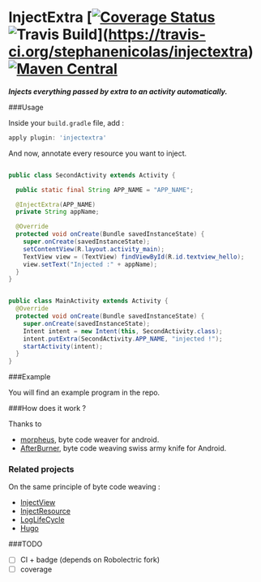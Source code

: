InjectExtra [[![Coverage Status](https://img.shields.io/coveralls/stephanenicolas/injectextra.svg)](https://coveralls.io/r/stephanenicolas/injectextra) ![Travis Build](https://travis-ci.org/stephanenicolas/injectextra.svg?branch=master)](https://travis-ci.org/stephanenicolas/injectextra) [![Maven Central](https://maven-badges.herokuapp.com/maven-central/com.github.stephanenicolas.injectextra/injectextra-plugin/badge.svg)](https://maven-badges.herokuapp.com/maven-central/com.github.stephanenicolas.injectextra/injectextra-plugin)
==========

***Injects everything passed by extra to an activity automatically.***

<!-- img src="https://raw.github.com/stephanenicolas/injectresource/master/assets/injectresource-logo.jpg"
width="150px" /-->

###Usage

Inside your `build.gradle` file, add : 

```groovy
apply plugin: 'injectextra'
```

And now, annotate every resource you want to inject.

```java

public class SecondActivity extends Activity {

  public static final String APP_NAME = "APP_NAME";

  @InjectExtra(APP_NAME)
  private String appName;

  @Override
  protected void onCreate(Bundle savedInstanceState) {
    super.onCreate(savedInstanceState);
    setContentView(R.layout.activity_main);
    TextView view = (TextView) findViewById(R.id.textview_hello);
    view.setText("Injected :" + appName);
  }
}
```

```java

public class MainActivity extends Activity {
  @Override
  protected void onCreate(Bundle savedInstanceState) {
    super.onCreate(savedInstanceState);
    Intent intent = new Intent(this, SecondActivity.class);
    intent.putExtra(SecondActivity.APP_NAME, "injected !");
    startActivity(intent);
  }
}
```

###Example

You will find an example program in the repo.

###How does it work ?

Thanks to 
* [morpheus](https://github.com/stephanenicolas/morpheus), byte code weaver for android.
* [AfterBurner](https://github.com/stephanenicolas/afterburner), byte code weaving swiss army knife for Android.

### Related projects 

On the same principle of byte code weaving : 

* [InjectView](https://github.com/stephanenicolas/injectview)
* [InjectResource](https://github.com/stephanenicolas/injectresource)
* [LogLifeCycle](https://github.com/stephanenicolas/loglifecycle)
* [Hugo](https://github.com/jakewharton/hugo)

###TODO

* [ ] CI + badge (depends on Robolectric fork)
* [ ] coverage
